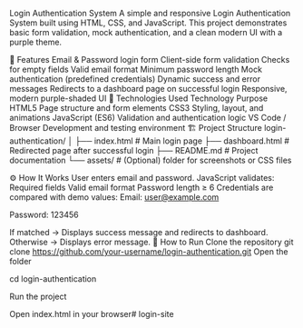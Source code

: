 Login Authentication System
A simple and responsive Login Authentication System built using HTML, CSS, and JavaScript.
This project demonstrates basic form validation, mock authentication, and a clean modern UI with a purple theme.

🧭 Features
Email & Password login form
Client-side form validation
Checks for empty fields
Valid email format
Minimum password length
Mock authentication (predefined credentials)
Dynamic success and error messages
Redirects to a dashboard page on successful login
Responsive, modern purple-shaded UI
🧰 Technologies Used
Technology	Purpose
HTML5	Page structure and form elements
CSS3	Styling, layout, and animations
JavaScript (ES6)	Validation and authentication logic
VS Code / Browser	Development and testing environment
🏗 Project Structure
login-authentication/ │ ├── index.html # Main login page ├── dashboard.html # Redirected page after successful login ├── README.md # Project documentation └── assets/ # (Optional) folder for screenshots or CSS files

⚙ How It Works
User enters email and password.
JavaScript validates:
Required fields
Valid email format
Password length ≥ 6
Credentials are compared with demo values:
Email: user@example.com

Password: 123456

If matched → Displays success message and redirects to dashboard.
Otherwise → Displays error message.
🚀 How to Run
Clone the repository git clone https://github.com/your-username/login-authentication.git
Open the folder

cd login-authentication

Run the project

Open index.html in your browser# login-site
